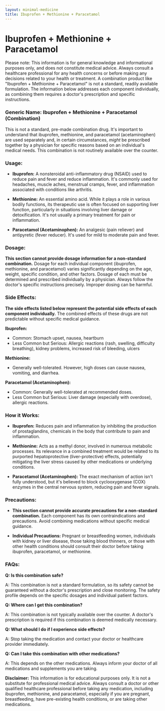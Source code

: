 ```yaml
---
layout: minimal-medicine
title: Ibuprofen + Methionine + Paracetamol
---
```


# Ibuprofen + Methionine + Paracetamol
Please note:  This information is for general knowledge and informational purposes only, and does not constitute medical advice.  Always consult a healthcare professional for any health concerns or before making any decisions related to your health or treatment.  A combination product like "Ibuprofen + Methionine + Paracetamol" is not a standard, readily available formulation.  The information below addresses each component individually, as combining them requires a doctor's prescription and specific instructions.


### Generic Name:  Ibuprofen + Methionine + Paracetamol (Combination)

This is not a standard, pre-made combination drug.  It's important to understand that ibuprofen, methionine, and paracetamol (acetaminophen) are used separately and, in certain circumstances, *might* be prescribed together by a physician for specific reasons based on an individual's medical needs.  This combination is not routinely available over the counter.


### Usage:

* **Ibuprofen:** A nonsteroidal anti-inflammatory drug (NSAID) used to reduce pain and fever and reduce inflammation. It's commonly used for headaches, muscle aches, menstrual cramps, fever, and inflammation associated with conditions like arthritis.

* **Methionine:** An essential amino acid.  While it plays a role in various bodily functions, its therapeutic use is often focused on supporting liver function, particularly in situations involving liver damage or detoxification.  It's not usually a primary treatment for pain or inflammation.

* **Paracetamol (Acetaminophen):** An analgesic (pain reliever) and antipyretic (fever reducer).  It's used for mild to moderate pain and fever.


### Dosage:

**This section cannot provide dosage information for a non-standard combination.**  Dosage for each individual component (ibuprofen, methionine, and paracetamol) varies significantly depending on the age, weight, specific condition, and other factors. Dosage of each must be determined and prescribed individually by a physician.  Always follow the doctor's specific instructions precisely.  Improper dosing can be harmful.


### Side Effects:

**The side effects listed below represent the potential side effects of each component individually.**  The combined effects of these drugs are not predictable without specific medical guidance.

**Ibuprofen:**
* Common: Stomach upset, nausea, heartburn
* Less Common but Serious:  Allergic reactions (rash, swelling, difficulty breathing), kidney problems, increased risk of bleeding, ulcers

**Methionine:**
* Generally well-tolerated.  However, high doses can cause nausea, vomiting, and diarrhea.

**Paracetamol (Acetaminophen):**
* Common:  Generally well-tolerated at recommended doses.
* Less Common but Serious: Liver damage (especially with overdose), allergic reactions.


### How it Works:

* **Ibuprofen:**  Reduces pain and inflammation by inhibiting the production of prostaglandins, chemicals in the body that contribute to pain and inflammation.

* **Methionine:** Acts as a methyl donor, involved in numerous metabolic processes. Its relevance in a combined treatment would be related to its purported hepatoprotective (liver-protective) effects, potentially mitigating the liver stress caused by other medications or underlying conditions.

* **Paracetamol (Acetaminophen):** The exact mechanism of action isn't fully understood, but it's believed to block cyclooxygenase (COX) enzymes in the central nervous system, reducing pain and fever signals.

### Precautions:

* **This section cannot provide accurate precautions for a non-standard combination.**  Each component has its own contraindications and precautions.  Avoid combining medications without specific medical guidance.

* **Individual Precautions:**  Pregnant or breastfeeding women, individuals with kidney or liver disease, those taking blood thinners, or those with other health conditions should consult their doctor before taking ibuprofen, paracetamol, or methionine.


### FAQs:

**Q: Is this combination safe?**

A:  This combination is not a standard formulation, so its safety cannot be guaranteed without a doctor's prescription and close monitoring.  The safety profile depends on the specific dosages and individual patient factors.

**Q: Where can I get this combination?**

A: This combination is not typically available over the counter.  A doctor's prescription is required if this combination is deemed medically necessary.

**Q: What should I do if I experience side effects?**

A: Stop taking the medication and contact your doctor or healthcare provider immediately.

**Q: Can I take this combination with other medications?**

A:  This depends on the other medications.  Always inform your doctor of all medications and supplements you are taking.



**Disclaimer:** This information is for educational purposes only.  It is not a substitute for professional medical advice.  Always consult a doctor or other qualified healthcare professional before taking any medication, including ibuprofen, methionine, and paracetamol, especially if you are pregnant, breastfeeding, have pre-existing health conditions, or are taking other medications.

